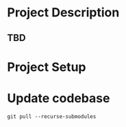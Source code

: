 Project Description
===================

TBD
-------------------------

Project Setup
=============

Update codebase
===============
`git pull --recurse-submodules`
